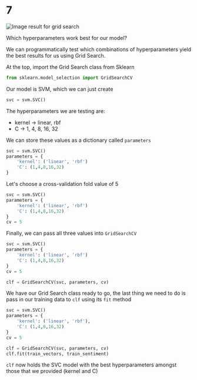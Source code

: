 # 7

![Image result for grid search](https://upload.wikimedia.org/wikipedia/commons/b/b6/Hyperparameter_Optimization_using_Grid_Search.svg)

Which hyperparameters work best for our model?

We can programmatically test which combinations of hyperparameters yield the best results for us using Grid Search.

At the top, import the Grid Search class from Sklearn

```python
from sklearn.model_selection import GridSearchCV
```

Our model is SVM, which we can just create

```python
svc = svm.SVC()
```

The hyperparameters we are testing are:

* kernel → linear, rbf
* C → 1, 4, 8, 16, 32

We can store these values as a dictionary called `parameters`

```python
svc = svm.SVC()
parameters = {
    'kernel': ('linear', 'rbf')
    'C': (1,4,8,16,32)
}
```

Let's choose a cross-validation fold value of 5

```python
svc = svm.SVC()
parameters = {
    'kernel': ('linear', 'rbf')
    'C': (1,4,8,16,32)
}
cv = 5
```

Finally, we can pass all three values into `GridSearchCV`

```python
svc = svm.SVC()
parameters = {
    'kernel': ('linear', 'rbf')
    'C': (1,4,8,16,32)
}
cv = 5

clf = GridSearchCV(svc, parameters, cv)
```

We have our Grid Search class ready to go, the last thing we need to do is pass in our training data to `clf` using its `fit` method

```python
svc = svm.SVC()
parameters = {
    'kernel': ('linear', 'rbf'),
    'C': (1,4,8,16,32)
}
cv = 5

clf = GridSearchCV(svc, parameters, cv)
clf.fit(train_vectors, train_sentiment)
```

`clf` now holds the SVC model with the best hyperparameters amongst those that we provided \(kernel and C\)

